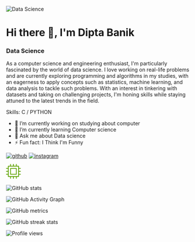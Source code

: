![Data Science](https://camo.githubusercontent.com/f6ceef6182b0f307f57a53dce6d6f1e5821019109609bbcdf4b776e912949503/68747470733a2f2f6d656469612e74656e6f722e636f6d2f714a35657656732d5f755541414141432f636f64696e672e676966)
# Hi there 👋, I'm Dipta Banik
### Data Science

As a computer science and engineering enthusiast, I'm particularly fascinated by the world of data science. I love working on real-life problems and are currently exploring programming and algorithms in my studies, with an eagerness to apply concepts such as statistics, machine learning, and data analysis to tackle such problems. With an interest in tinkering with datasets and taking on challenging projects, I'm honing skills while staying attuned to the latest trends in the field.

Skills:  C / PYTHON

- 🔭 I’m currently working on studying about computer 
- 🌱 I’m currently learning Computer science 
- 💬 Ask me about Data science 
- ⚡ Fun fact: I Think I'm Funny 


[<img src='https://cdn.jsdelivr.net/npm/simple-icons@3.0.1/icons/github.svg' alt='github' height='40'>](https://github.com/Dipta-Banik)  [<img src='https://cdn.jsdelivr.net/npm/simple-icons@3.0.1/icons/instagram.svg' alt='instagram' height='40'>](https://www.instagram.com/dipta1441/)  

<a href='https://docs.github.com/en/developers'><img src='https://raw.githubusercontent.com/acervenky/animated-github-badges/master/assets/devbadge.gif' width='40' height='40'></a> 

![GitHub stats](https://github-readme-stats.vercel.app/api?username=Dipta-Banik&show_icons=true)  

![GitHub Activity Graph](https://activity-graph.herokuapp.com/graph?username=Dipta-Banik)  

![GitHub metrics](https://metrics.lecoq.io/Dipta-Banik)  

![GitHub streak stats](https://streak-stats.demolab.com/?user=Dipta-Banik)  

![Profile views](https://gpvc.arturio.dev/Dipta-Banik)  
